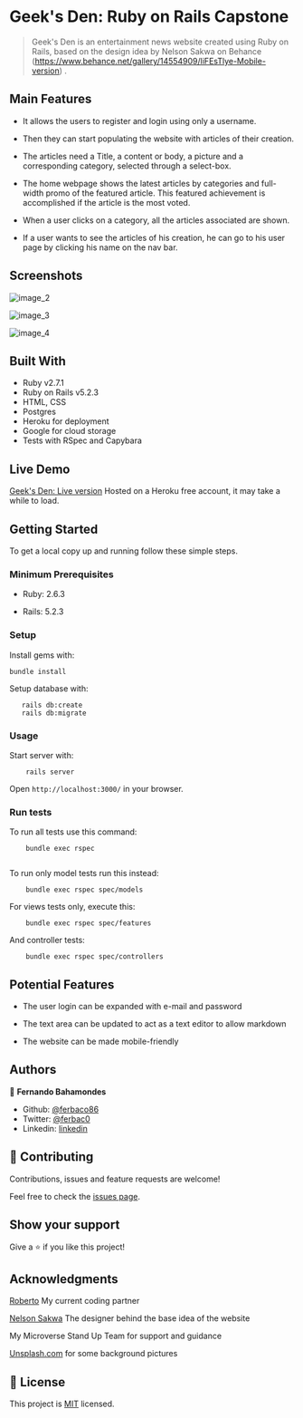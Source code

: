 # Geek's Den: Ruby on Rails Capstone

> Geek's Den is an entertainment news website created using Ruby on Rails, based on the design idea by Nelson Sakwa on Behance (https://www.behance.net/gallery/14554909/liFEsTlye-Mobile-version) .


## Main Features

* It allows the users to register and login using only a username.

* Then they can start populating the website with articles of their creation. 

* The articles need a Title, a content or body, a picture and a corresponding category, selected through a select-box.

* The home webpage shows the latest articles by categories and full-width promo of the featured article. This featured achievement is accomplished if the article is the most voted. 

* When a user clicks on a category, all the articles associated are shown.

* If a user wants to see the articles of his creation, he can go to his user page by clicking his name on the nav bar.   

## Screenshots
![image_2](https://user-images.githubusercontent.com/52765379/87219770-339b1400-c32c-11ea-9910-35299cabf84d.png)

![image_3](https://user-images.githubusercontent.com/52765379/87219771-35fd6e00-c32c-11ea-8a95-1849a67a798f.png)

![image_4](https://user-images.githubusercontent.com/52765379/87219774-385fc800-c32c-11ea-84b6-6d6867c230d7.png)

## Built With

- Ruby v2.7.1
- Ruby on Rails v5.2.3
- HTML, CSS
- Postgres
- Heroku for deployment
- Google for cloud storage
- Tests with RSpec and Capybara

## Live Demo

[Geek's Den: Live version](https://geek-den.herokuapp.com/)
Hosted on a Heroku free account, it may take a while to load. 

## Getting Started

To get a local copy up and running follow these simple steps.

### Minimum Prerequisites

- Ruby: 2.6.3

- Rails: 5.2.3

### Setup

Install gems with:

```
bundle install
```

Setup database with:

```
   rails db:create
   rails db:migrate
```

### Usage

Start server with:

```
    rails server
```

Open `http://localhost:3000/` in your browser.

### Run tests

To run all tests use this command:

```
    bundle exec rspec
    
```
To run only model tests run this instead:

```
    bundle exec rspec spec/models

```

For views tests only, execute this:

```
    bundle exec rspec spec/features

```
And controller tests:

```
    bundle exec rspec spec/controllers

```
## Potential Features

* The user login can be expanded with e-mail and password

* The text area can be updated to act as a text editor to allow markdown

* The website can be made mobile-friendly


## Authors

👤 **Fernando Bahamondes**

- Github: [@ferbaco86](https://github.com/ferbaco86)
- Twitter: [@ferbac0](https://twitter.com/ferbac0)
- Linkedin: [linkedin](https://www.linkedin.com/in/fernando-bahamondes-correa)

## 🤝 Contributing

Contributions, issues and feature requests are welcome!

Feel free to check the [issues page](https://github.com/ferbaco86/rails-capstone/issues).

## Show your support

Give a ⭐️ if you like this project!

## Acknowledgments

[Roberto](https://github.com/LoboArkano) My current coding partner

[Nelson Sakwa](https://www.behance.net/sakwadesignstudio) The designer behind the base idea of the website

My Microverse Stand Up Team for support and guidance

[Unsplash.com](https://unsplash.com/photos/bbokzTQjB9o) for some background pictures

## 📝 License

This project is [MIT](https://github.com/ferbaco86/rails-capstone/blob/develop/LICENSE) licensed.
